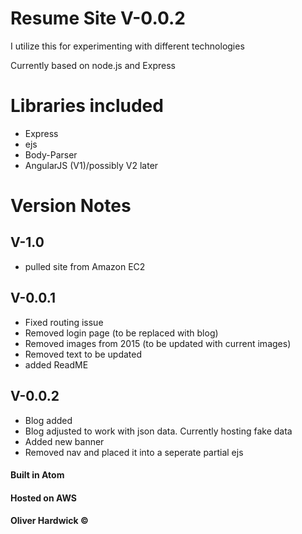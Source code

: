 # Resume Site V-0.0.2
I utilize this for experimenting with different technologies

Currently based on node.js and Express

# Libraries included
- Express
- ejs
- Body-Parser
- AngularJS (V1)/possibly V2 later


# Version Notes

## V-1.0
  - pulled site from Amazon EC2

## V-0.0.1
  - Fixed routing issue
  - Removed login page (to be replaced with blog)
  - Removed images from 2015 (to be updated with current images)
  - Removed text to be updated
  - added ReadME

## V-0.0.2
  - Blog added
  - Blog adjusted to work with json data. Currently hosting fake data
  - Added new banner
  - Removed nav and placed it into a seperate partial ejs
  
#### Built in Atom
#### Hosted on AWS
#### Oliver Hardwick ©
